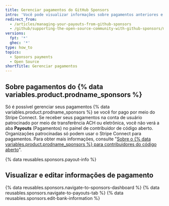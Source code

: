 ```yaml
---
title: Gerenciar pagamentos do GitHub Sponsors
intro: 'Você pode visualizar informações sobre pagamentos anteriores e futuros do {% data variables.product.prodname_sponsors %} e editar suas informações bancárias.'
redirect_from:
  - /articles/managing-your-payouts-from-github-sponsors
  - /github/supporting-the-open-source-community-with-github-sponsors/managing-your-payouts-from-github-sponsors
versions:
  fpt: '*'
  ghec: '*'
type: how_to
topics:
  - Sponsors payments
  - Open Source
shortTitle: Gerenciar pagamentos
---
```


## Sobre pagamentos do {% data variables.product.prodname_sponsors %}

Só é possível gerenciar seus pagamentos {% data variables.product.prodname_sponsors %} se você for pago por meio do Stripe Connect. Se receber seus pagamentos na conta de usuário patrocinado por meio de transferência ACH ou eletrônica, você não verá a aba **Payouts** (Pagamentos) no painel de contribuidor de  código aberto. Organizações patrocinadas só podem usar o Stripe Connect para pagamentos. Para obter mais informações, consulte "[Sobre o {% data variables.product.prodname_sponsors %} para contribuidores do código aberto](/sponsors/receiving-sponsorships-through-github-sponsors/about-github-sponsors-for-open-source-contributors#sponsorship-payouts)".

{% data reusables.sponsors.payout-info %}

## Visualizar e editar informações de pagamento

{% data reusables.sponsors.navigate-to-sponsors-dashboard %}
{% data reusables.sponsors.navigate-to-payouts-tab %}
{% data reusables.sponsors.edit-bank-information %}
